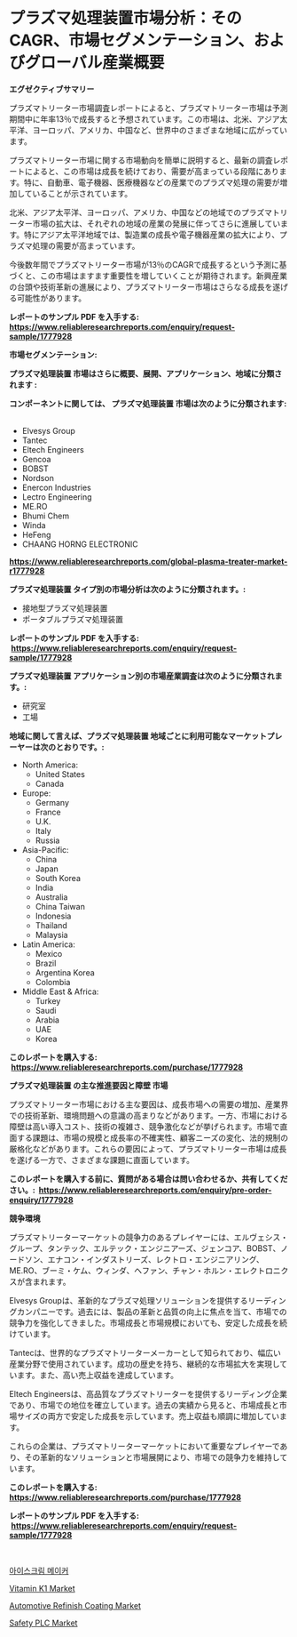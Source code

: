 <p><h1>プラズマ処理装置市場分析：そのCAGR、市場セグメンテーション、およびグローバル産業概要</h1></p><p><strong>エグゼクティブサマリー</strong></p>
<p><p>プラズマトリーター市場調査レポートによると、プラズマトリーター市場は予測期間中に年率13％で成長すると予想されています。この市場は、北米、アジア太平洋、ヨーロッパ、アメリカ、中国など、世界中のさまざまな地域に広がっています。</p><p>プラズマトリーター市場に関する市場動向を簡単に説明すると、最新の調査レポートによると、この市場は成長を続けており、需要が高まっている段階にあります。特に、自動車、電子機器、医療機器などの産業でのプラズマ処理の需要が増加していることが示されています。</p><p>北米、アジア太平洋、ヨーロッパ、アメリカ、中国などの地域でのプラズマトリーター市場の拡大は、それぞれの地域の産業の発展に伴ってさらに進展しています。特にアジア太平洋地域では、製造業の成長や電子機器産業の拡大により、プラズマ処理の需要が高まっています。</p><p>今後数年間でプラズマトリーター市場が13％のCAGRで成長するという予測に基づくと、この市場はますます重要性を増していくことが期待されます。新興産業の台頭や技術革新の進展により、プラズマトリーター市場はさらなる成長を遂げる可能性があります。</p></p>
<p><strong>レポートのサンプル PDF を入手する: <a href="https://www.reliableresearchreports.com/enquiry/request-sample/1777928">https://www.reliableresearchreports.com/enquiry/request-sample/1777928</a></strong></p>
<p><strong>市場セグメンテーション:</strong></p>
<p><strong> プラズマ処理装置 市場はさらに概要、展開、アプリケーション、地域に分類されます :</strong></p>
<p><strong>コンポーネントに関しては、 プラズマ処理装置 市場は次のように分類されます: &nbsp;</strong></p>
<p><ul><li>Elvesys Group</li><li>Tantec</li><li>Eltech Engineers</li><li>Gencoa</li><li>BOBST</li><li>Nordson</li><li>Enercon Industries</li><li>Lectro Engineering</li><li>ME.RO</li><li>Bhumi Chem</li><li>Winda</li><li>HeFeng</li><li>CHAANG HORNG ELECTRONIC</li></ul></p>
<p><strong><a href="https://www.reliableresearchreports.com/global-plasma-treater-market-r1777928">https://www.reliableresearchreports.com/global-plasma-treater-market-r1777928</a></strong></p>
<p><strong> プラズマ処理装置 タイプ別の市場分析は次のように分類されます。:</strong></p>
<p><ul><li>接地型プラズマ処理装置</li><li>ポータブルプラズマ処理装置</li></ul></p>
<p><strong>レポートのサンプル PDF を入手する: &nbsp;<a href="https://www.reliableresearchreports.com/enquiry/request-sample/1777928">https://www.reliableresearchreports.com/enquiry/request-sample/1777928</a></strong></p>
<p><strong> プラズマ処理装置 アプリケーション別の市場産業調査は次のように分類されます。:</strong></p>
<p><ul><li>研究室</li><li>工場</li></ul></p>
<p><strong>地域に関して言えば、プラズマ処理装置 地域ごとに利用可能なマーケットプレーヤーは次のとおりです。:</strong></p>
<p><ul>
    <li>
        North America:
        <ul>
            <li>United States</li>
            <li>Canada</li>
        </ul>
    </li>
    <li>
        Europe:
        <ul>
            <li>Germany</li>
            <li>France</li>
            <li>U.K.</li>
            <li>Italy</li>
            <li>Russia</li>
        </ul>
    </li>
    <li>
        Asia-Pacific:
        <ul>
            <li>China</li>
            <li>Japan</li>
            <li>South Korea</li>
            <li>India</li>
            <li>Australia</li>
            <li>China Taiwan</li>
            <li>Indonesia</li>
            <li>Thailand</li>
            <li>Malaysia</li>
        </ul>
    </li>
    <li>
        Latin America:
        <ul>
            <li>Mexico</li>
            <li>Brazil</li>
            <li>Argentina Korea</li>
            <li>Colombia</li>
        </ul>
    </li>
    <li>
        Middle East & Africa:
        <ul>
            <li>Turkey</li>
            <li>Saudi</li>
            <li>Arabia</li>
            <li>UAE</li>
            <li>Korea</li>
        </ul>
    </li>
    </ul></p>
<p><strong>このレポートを購入する: &nbsp;<a href="https://www.reliableresearchreports.com/purchase/1777928">https://www.reliableresearchreports.com/purchase/1777928</a></strong></p>
<p><strong>プラズマ処理装置 の主な推進要因と障壁 市場</strong></p>
<p><p>プラズマトリーター市場における主な要因は、成長市場への需要の増加、産業界での技術革新、環境問題への意識の高まりなどがあります。一方、市場における障壁は高い導入コスト、技術の複雑さ、競争激化などが挙げられます。市場で直面する課題は、市場の規模と成長率の不確実性、顧客ニーズの変化、法的規制の厳格化などがあります。これらの要因によって、プラズマトリーター市場は成長を遂げる一方で、さまざまな課題に直面しています。</p></p>
<p><strong>このレポートを購入する前に、質問がある場合は問い合わせるか、共有してください。:&nbsp; <a href="https://www.reliableresearchreports.com/enquiry/pre-order-enquiry/1777928">https://www.reliableresearchreports.com/enquiry/pre-order-enquiry/1777928</a></strong></p>
<p><strong>競争環境</strong></p>
<p><p>プラズマトリーターマーケットの競争力のあるプレイヤーには、エルヴェシス・グループ、タンテック、エルテック・エンジニアーズ、ジェンコア、BOBST、ノードソン、エナコン・インダストリーズ、レクトロ・エンジニアリング、ME.RO、ブーミ・ケム、ウィンダ、ヘファン、チャン・ホルン・エレクトロニクスが含まれます。</p><p>Elvesys Groupは、革新的なプラズマ処理ソリューションを提供するリーディングカンパニーです。過去には、製品の革新と品質の向上に焦点を当て、市場での競争力を強化してきました。市場成長と市場規模においても、安定した成長を続けています。</p><p>Tantecは、世界的なプラズマトリーターメーカーとして知られており、幅広い産業分野で使用されています。成功の歴史を持ち、継続的な市場拡大を実現しています。また、高い売上収益を達成しています。</p><p>Eltech Engineersは、高品質なプラズマトリーターを提供するリーディング企業であり、市場での地位を確立しています。過去の実績から見ると、市場成長と市場サイズの両方で安定した成長を示しています。売上収益も順調に増加しています。</p><p>これらの企業は、プラズマトリーターマーケットにおいて重要なプレイヤーであり、その革新的なソリューションと市場展開により、市場での競争力を維持しています。</p></p>
<p><strong>このレポートを購入する: &nbsp; <a href="https://www.reliableresearchreports.com/purchase/1777928">https://www.reliableresearchreports.com/purchase/1777928</a></strong></p>
<p><strong>レポートのサンプル PDF を入手する: &nbsp;<a href="https://www.reliableresearchreports.com/enquiry/request-sample/1777928">https://www.reliableresearchreports.com/enquiry/request-sample/1777928</a></strong><strong></strong></p>
<p>&nbsp;</p>
<p><p><a href="https://github.com/iansanftyord09878/Market-Research-Report-List-1/blob/main/370289024058.md">아이스크림 메이커</a></p><p><a href="https://www.linkedin.com/pulse/vitamin-k1-market-provides-detailed-segmentation-based-type-1gdpf?trackingId=rcvPGU%2BJ6tge7uERWys0kw%3D%3D">Vitamin K1 Market</a></p><p><a href="https://www.linkedin.com/pulse/automotive-refinish-coating-market-size-evaluating-its-trends-urpgf?trackingId=k3umzcAx0qH%2BsYTeiJw6Xg%3D%3D">Automotive Refinish Coating Market</a></p><p><a href="https://github.com/Alonsoolds3wq1d81czn8rbol/Market-Research-Report-List-2/blob/main/safety-plc-market.md">Safety PLC Market</a></p></p>